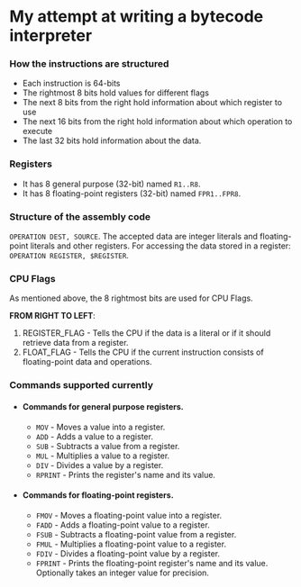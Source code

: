 # My attempt at writing a bytecode interpreter

### How the instructions are structured
 - Each instruction is 64-bits
 - The rightmost 8 bits hold values for different flags
 - The next 8 bits from the right hold information about which register to use
 - The next 16 bits from the right hold information about which operation to execute
 - The last 32 bits hold information about the data.

### Registers
- It has 8 general purpose (32-bit) named `R1..R8`.
- It has 8 floating-point registers (32-bit) named `FPR1..FPR8`.

### Structure of the assembly code
`OPERATION DEST, SOURCE`. The accepted data are integer literals and floating-point literals and other registers. For accessing the data stored in a register: `OPERATION REGISTER, $REGISTER`. 

### CPU Flags
As mentioned above, the 8 rightmost bits are used for CPU Flags. 

**FROM RIGHT TO LEFT**:
1. REGISTER_FLAG - Tells the CPU if the data is a literal or if it should retrieve data from a register.
2. FLOAT_FLAG - Tells the CPU if the current instruction consists of floating-point data and operations.


### Commands supported currently
- #### Commands for general purpose registers.
	- `MOV` - Moves a value into a register. 
	- `ADD` - Adds a value to a register.
	- `SUB` - Subtracts a value from a register.
	- `MUL` - Multiplies a value to a register.
	- `DIV` - Divides a value by a register.
	- `RPRINT` - Prints the register's name and its value.
- #### Commands for floating-point registers.
 	- `FMOV` - Moves a floating-point value into a register. 
	- `FADD` - Adds a floating-point value to a register.
	- `FSUB` - Subtracts a floating-point value from a register.
	- `FMUL` - Multiplies a floating-point value to a register.
	- `FDIV` - Divides a floating-point value by a register.
	- `FPRINT` - Prints the floating-point register's name and its value. Optionally takes an integer value for precision.
